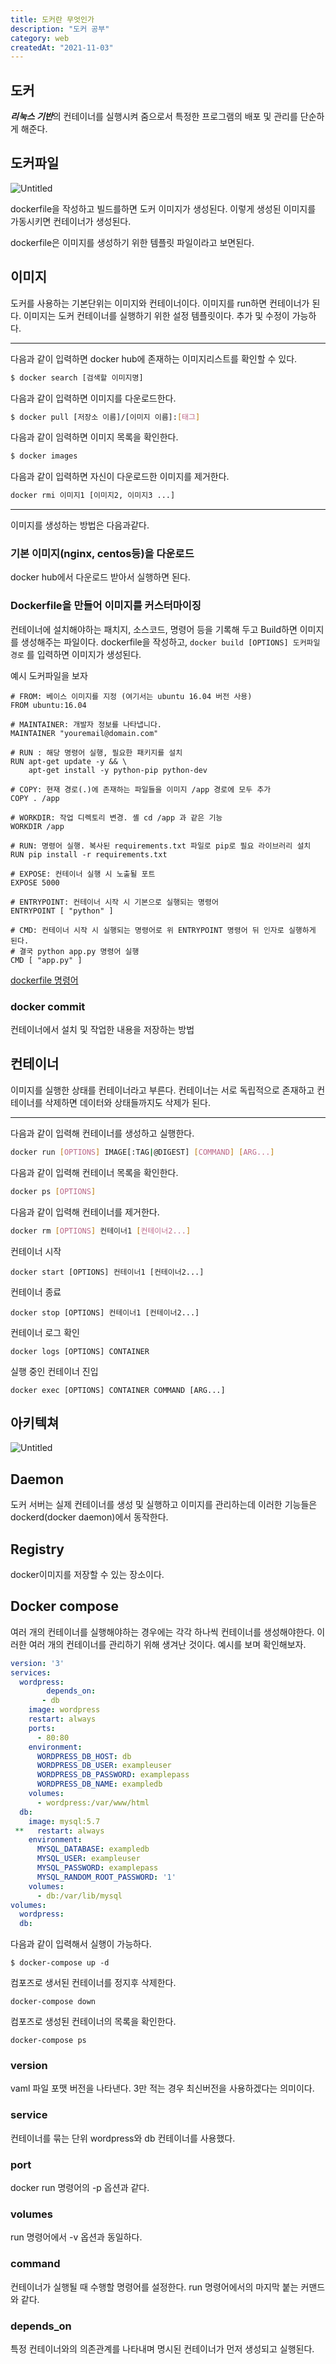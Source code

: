 ```yaml
---
title: 도커란 무엇인가
description: "도커 공부"
category: web
createdAt: "2021-11-03"
---
```


## 도커

***리눅스 기반***의 컨테이너를 실행시켜 줌으로서 특정한 프로그램의 배포 및 관리를 단순하게 해준다.

## 도커파일

![Untitled](https://s3-us-west-2.amazonaws.com/secure.notion-static.com/1471b991-55ef-42ae-8618-726721cc81da/Untitled.png)

dockerfile을 작성하고 빌드를하면 도커 이미지가 생성된다. 이렇게 생성된 이미지를 가동시키면 컨테이너가 생성된다.

dockerfile은 이미지를 생성하기 위한 템플릿 파일이라고 보면된다.

## 이미지

도커를 사용하는 기본단위는 이미지와 컨테이너이다. 이미지를 run하면 컨테이너가 된다. 이미지는 도커 컨테이너를 실행하기 위한 설정 템플릿이다. 추가 및 수정이 가능하다.

---

다음과 같이 입력하면 docker hub에 존재하는 이미지리스트를 확인할 수 있다.

```bash
$ docker search [검색할 이미지명]
```

다음과 같이 입력하면 이미지를 다운로드한다.

```bash
$ docker pull [저장소 이름]/[이미지 이름]:[태그]
```

다음과 같이 임력하면 이미지 목록을 확인한다.

```bash
$ docker images
```

다음과 같이 입력하면 자신이 다운로드한 이미지를 제거한다.

```bash
docker rmi 이미지1 [이미지2, 이미지3 ...]
```

---

이미지를 생성하는 방법은 다음과같다.

### 기본 이미지(nginx, centos등)을 다운로드

docker hub에서 다운로드 받아서 실행하면 된다.

### Dockerfile을 만들어 이미지를 커스터마이징

컨테이너에 설치해야하는 패치지, 소스코드, 명령어 등을 기록해 두고 Build하면 이미지를 생성해주는 파일이다. dockerfile을 작성하고, `docker build [OPTIONS] 도커파일경로` 를 입력하면 이미지가 생성된다.

예시 도커파일을 보자

```docker
# FROM: 베이스 이미지를 지정 (여기서는 ubuntu 16.04 버전 사용) 
FROM ubuntu:16.04

# MAINTAINER: 개발자 정보를 나타냅니다. 
MAINTAINER "youremail@domain.com"

# RUN : 해당 명령어 실행, 필요한 패키지를 설치 
RUN apt-get update -y && \
    apt-get install -y python-pip python-dev

# COPY: 현재 경로(.)에 존재하는 파일들을 이미지 /app 경로에 모두 추가 
COPY . /app

# WORKDIR: 작업 디렉토리 변경. 셸 cd /app 과 같은 기능 
WORKDIR /app

# RUN: 명령어 실행. 복사된 requirements.txt 파일로 pip로 필요 라이브러리 설치 
RUN pip install -r requirements.txt

# EXPOSE: 컨테이너 실행 시 노출될 포트
EXPOSE 5000

# ENTRYPOINT: 컨테이너 시작 시 기본으로 실행되는 명령어 
ENTRYPOINT [ "python" ]

# CMD: 컨테이너 시작 시 실행되는 명령어로 위 ENTRYPOINT 명령어 뒤 인자로 실행하게 된다. 
# 결국 python app.py 명령어 실행 
CMD [ "app.py" ]
```

[dockerfile 명령어](https://www.notion.so/ee6f03fb82254e5aa67ae51e089a3afa)

### docker commit

컨테이너에서 설치 및 작업한 내용을 저장하는 방법

## 컨테이너

이미지를 실행한 상태를 컨테이너라고 부른다. 컨테이너는 서로 독립적으로 존재하고 컨테이너를 삭제하면 데이터와 상태들까지도 삭제가 된다.

---

다음과 같이 입력해 컨테이너를 생성하고 실행한다.

```bash
docker run [OPTIONS] IMAGE[:TAG|@DIGEST] [COMMAND] [ARG...]
```

다음과 같이 입력해 컨테이너 목록을 확인한다.

```bash
docker ps [OPTIONS]
```

다음과 같이 입력해 컨테이너를 제거한다.

```bash
docker rm [OPTIONS] 컨테이너1 [컨테이너2...]
```

컨테이너 시작

`docker start [OPTIONS] 컨테이너1 [컨테이너2...]`

컨테이너 종료

`docker stop [OPTIONS] 컨테이너1 [컨테이너2...]`

컨테이너 로그 확인

`docker logs [OPTIONS] CONTAINER`

실행 중인 컨테이너 진입

`docker exec [OPTIONS] CONTAINER COMMAND [ARG...]`

## 아키텍쳐

![Untitled](https://s3-us-west-2.amazonaws.com/secure.notion-static.com/3eebf23f-56e3-4581-b546-7a7677fa7a41/Untitled.png)

## Daemon

도커 서버는 실제 컨테이너를 생성 및 실행하고 이미지를 관리하는데 이러한 기능들은 dockerd(docker daemon)에서 동작한다.

## Registry

docker이미지를 저장할 수 있는 장소이다.

## Docker compose

여러 개의 컨테이너를 실행해야하는 경우에는 각각 하나씩 컨테이너를 생성해야한다. 이러한 여러 개의 컨테이너를 관리하기 위해 생겨난 것이다. 예시를 보며 확인해보자.

```yaml
version: '3'
services:
  wordpress:
        depends_on:
       - db
    image: wordpress
    restart: always
    ports:
      - 80:80
    environment:
      WORDPRESS_DB_HOST: db
      WORDPRESS_DB_USER: exampleuser
      WORDPRESS_DB_PASSWORD: examplepass
      WORDPRESS_DB_NAME: exampledb
    volumes:
      - wordpress:/var/www/html
  db:
    image: mysql:5.7
 **   restart: always
    environment:
      MYSQL_DATABASE: exampledb
      MYSQL_USER: exampleuser
      MYSQL_PASSWORD: examplepass
      MYSQL_RANDOM_ROOT_PASSWORD: '1'
    volumes:
      - db:/var/lib/mysql
volumes:
  wordpress:
  db:
```

다음과 같이 입력해서 실행이 가능하다. 

`$ docker-compose up -d`

컴포즈로 생서된 컨테이너를 정지후 삭제한다.

`docker-compose down`

컴포즈로 생성된 컨테이너의 목록을 확인한다.

`docker-compose ps`

### version

vaml 파일 포맷 버전을 나타낸다. 3만 적는 경우 최신버전을 사용하겠다는 의미이다.

### service

컨테이너를 묶는 단위 wordpress와 db 컨테이너를 사용했다.

### port

docker run 명령어의 -p 옵션과 같다.

### volumes

run 명령어에서 -v 옵션과 동일하다.

### command

컨테이너가 실행될 때 수행할 명령어를 설정한다. run 명령어에서의 마지막 붙는 커맨드와 같다.

### depends_on

특정 컨테이너와의 의존관계를 나타내며 명시된 컨테이너가 먼저 생성되고 실행된다.